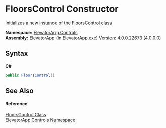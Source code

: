 # FloorsControl Constructor 
 

Initializes a new instance of the <a href="T_ElevatorApp_Controls_FloorsControl">FloorsControl</a> class

**Namespace:**&nbsp;<a href="N_ElevatorApp_Controls">ElevatorApp.Controls</a><br />**Assembly:**&nbsp;ElevatorApp (in ElevatorApp.exe) Version: 4.0.0.22673 (4.0.0.0)

## Syntax

**C#**<br />
``` C#
public FloorsControl()
```


## See Also


#### Reference
<a href="T_ElevatorApp_Controls_FloorsControl">FloorsControl Class</a><br /><a href="N_ElevatorApp_Controls">ElevatorApp.Controls Namespace</a><br />
